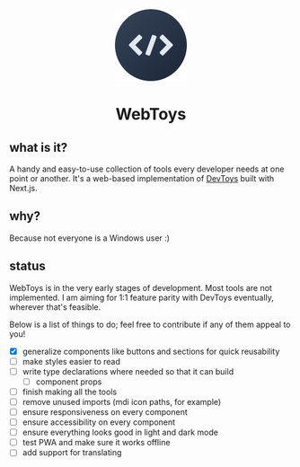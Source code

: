 <div align="center">
	<img src="logo/logo-circle-128.png" alt="WebToys logo">
	<h1>WebToys</h1>
	<p></p>
</div>

## what is it?

A handy and easy-to-use collection of tools every developer needs at one point or another. It's a web-based implementation of [DevToys](https://github.com/veler/DevToys) built with Next.js.

## why?

Because not everyone is a Windows user :)

## status

WebToys is in the very early stages of development. Most tools are not implemented. I am aiming for 1:1 feature parity with DevToys eventually, wherever that's feasible.

Below is a list of things to do; feel free to contribute if any of them appeal to you!

- [x] generalize components like buttons and sections for quick reusability
- [ ] make styles easier to read
- [ ] write type declarations where needed so that it can build
  - [ ] component props
- [ ] finish making all the tools
- [ ] remove unused imports (mdi icon paths, for example)
- [ ] ensure responsiveness on every component
- [ ] ensure accessibility on every component
- [ ] ensure everything looks good in light and dark mode
- [ ] test PWA and make sure it works offline
- [ ] add support for translating
